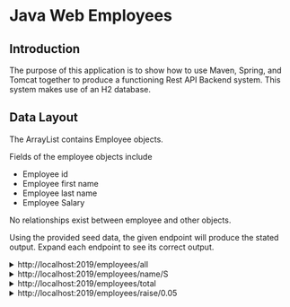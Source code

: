 # Java Web Employees

## Introduction

The purpose of this application is to show how to use Maven, Spring, and Tomcat together to produce a functioning Rest API Backend system. This system makes use of an H2 database.

## Data Layout

The ArrayList contains Employee objects.

Fields of the employee objects include

* Employee id
* Employee first name
* Employee last name
* Employee Salary

No relationships exist between employee and other objects.

Using the provided seed data, the given endpoint will produce the stated output. Expand each endpoint to see its correct output.

<details>
<summary>http://localhost:2019/employees/all</summary>

```JSON
[
    {
        "empid": 2,
        "fname": "Sam",
        "lname": "Ford",
        "salary": 80000.0
    },
    {
        "empid": 1,
        "fname": "Steve",
        "lname": "Green",
        "salary": 45000.0
    },
    {
        "empid": 3,
        "fname": "May",
        "lname": "Jones",
        "salary": 75000.0
    }
]
```

</details>

<details>
<summary>http://localhost:2019/employees/name/S</summary>

In the Console:

```TEXT
Employee{empid=1, fname='Steve', lname='Green', salary=45000.0}
Employee{empid=2, fname='Sam', lname='Ford', salary=80000.0}
```

In Postman

```JSON
[
    {
        "empid": 1,
        "fname": "Steve",
        "lname": "Green",
        "salary": 45000.0
    },
    {
        "empid": 2,
        "fname": "Sam",
        "lname": "Ford",
        "salary": 80000.0
    }
]
```

</details>

<details>
<summary>http://localhost:2019/employees/total</summary>

In the Console:

```TEXT
Total Salary 200000.0
```

In Postman

```JSON
Status OK
```

</details>

<details>
<summary>http://localhost:2019/employees/raise/0.05</summary>

```JSON
[
    {
        "empid": 1,
        "fname": "Steve",
        "lname": "Green",
        "salary": 47250.0
    },
    {
        "empid": 2,
        "fname": "Sam",
        "lname": "Ford",
        "salary": 84000.0
    },
    {
        "empid": 3,
        "fname": "May",
        "lname": "Jones",
        "salary": 78750.0
    }
]
```

</details>
